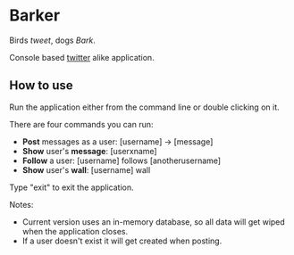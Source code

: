 Barker
=========

Birds *tweet*, dogs *Bark*.

Console based [twitter](http://twitter.com/) alike application.

How to use
------------
Run the application either from the command line or double clicking on it.

There are four commands you can run:
* **Post** messages as a user: [username] -> [message]
* **Show** user's **message**: [userxname]
* **Follow** a user: [username] follows [anotherusername]
* **Show** user's **wall**: [username] wall

Type "exit" to exit the application.

Notes: 
* Current version uses an in-memory database, so all data will get wiped when the application closes.
* If a user doesn't exist it will get created when posting.
